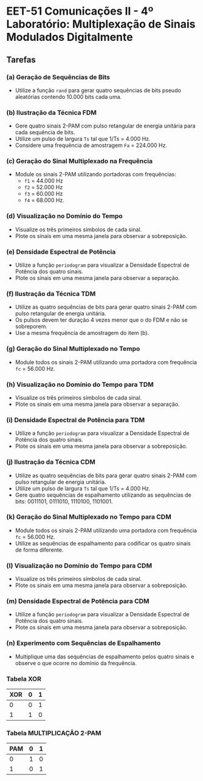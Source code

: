 # EET-51 Comunicações II - 4º Laboratório: Multiplexação de Sinais Modulados Digitalmente

## Tarefas

### (a) Geração de Sequências de Bits

- Utilize a função `rand` para gerar quatro sequências de bits pseudo aleatórias contendo 10.000 bits cada uma.

### (b) Ilustração da Técnica FDM

- Gere quatro sinais 2-PAM com pulso retangular de energia unitária para cada sequência de bits.
- Utilize um pulso de largura `Ts` tal que 1/Ts = 4.000 Hz.
- Considere uma frequência de amostragem `Fa` = 224.000 Hz.

### (c) Geração do Sinal Multiplexado na Frequência

- Module os sinais 2-PAM utilizando portadoras com frequências:
  - `f1` = 44.000 Hz
  - `f2` = 52.000 Hz
  - `f3` = 60.000 Hz
  - `f4` = 68.000 Hz.

### (d) Visualização no Domínio do Tempo

- Visualize os três primeiros símbolos de cada sinal.
- Plote os sinais em uma mesma janela para observar a sobreposição.

### (e) Densidade Espectral de Potência

- Utilize a função `periodogram` para visualizar a Densidade Espectral de Potência dos quatro sinais.
- Plote os sinais em uma mesma janela para observar a separação.

### (f) Ilustração da Técnica TDM

- Utilize as quatro sequências de bits para gerar quatro sinais 2-PAM com pulso retangular de energia unitária.
- Os pulsos devem ter duração 4 vezes menor que o do FDM e não se sobreporem.
- Use a mesma frequência de amostragem do item (b).

### (g) Geração do Sinal Multiplexado no Tempo

- Module todos os sinais 2-PAM utilizando uma portadora com frequência `fc` = 56.000 Hz.

### (h) Visualização no Domínio do Tempo para TDM

- Visualize os três primeiros símbolos de cada sinal.
- Plote os sinais em uma mesma janela para observar a separação.

### (i) Densidade Espectral de Potência para TDM

- Utilize a função `periodogram` para visualizar a Densidade Espectral de Potência dos quatro sinais.
- Plote os sinais em uma mesma janela para observar a sobreposição.

### (j) Ilustração da Técnica CDM

- Utilize as quatro sequências de bits para gerar quatro sinais 2-PAM com pulso retangular de energia unitária.
- Utilize um pulso de largura `Ts` tal que 1/Ts = 4.000 Hz.
- Gere quatro sequências de espalhamento utilizando as sequências de bits: 0011101, 0111010, 1110100, 1101001.

### (k) Geração do Sinal Multiplexado no Tempo para CDM

- Module todos os sinais 2-PAM utilizando uma portadora com frequência `fc` = 56.000 Hz.
- Utilize as sequências de espalhamento para codificar os quatro sinais de forma diferente.

### (l) Visualização no Domínio do Tempo para CDM

- Visualize os três primeiros símbolos de cada sinal.
- Plote os sinais em uma mesma janela para observar a sobreposição.

### (m) Densidade Espectral de Potência para CDM

- Utilize a função `periodogram` para visualizar a Densidade Espectral de Potência dos quatro sinais.
- Plote os sinais em uma mesma janela para observar a sobreposição.

### (n) Experimento com Sequências de Espalhamento

- Multiplique uma das sequências de espalhamento pelos quatro sinais e observe o que ocorre no domínio da frequência.


### Tabela XOR

| XOR | 0 | 1 |
|-----|---|---|
| 0   | 0 | 1 |
| 1   | 1 | 0 |

### Tabela MULTIPLICAÇÃO 2-PAM


| PAM | 0 | 1 |
|-----|---|---|
| 0   | 1 | 0 |
| 1   | 0 | 1 |